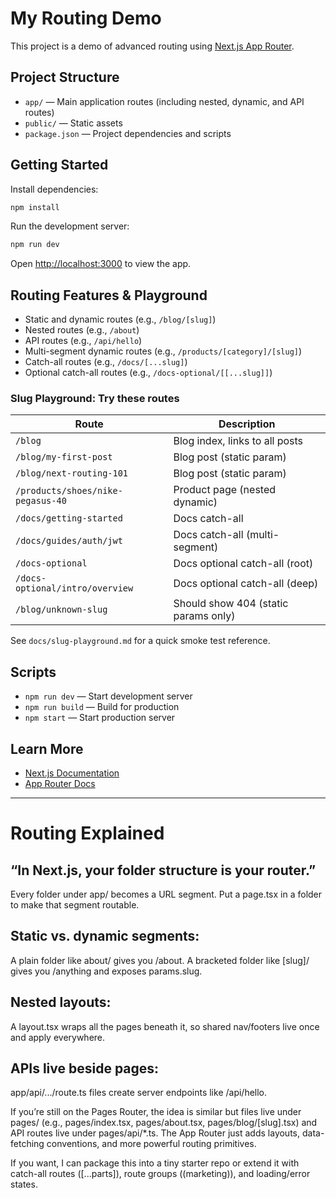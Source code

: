 # My Routing Demo

This project is a demo of advanced routing using [Next.js App Router](https://nextjs.org/docs/app/building-your-application/routing).

## Project Structure

- `app/` — Main application routes (including nested, dynamic, and API routes)
- `public/` — Static assets
- `package.json` — Project dependencies and scripts

## Getting Started

Install dependencies:

```bash
npm install
```

Run the development server:

```bash
npm run dev
```

Open [http://localhost:3000](http://localhost:3000) to view the app.


## Routing Features & Playground

- Static and dynamic routes (e.g., `/blog/[slug]`)
- Nested routes (e.g., `/about`)
- API routes (e.g., `/api/hello`)
- Multi-segment dynamic routes (e.g., `/products/[category]/[slug]`)
- Catch-all routes (e.g., `/docs/[...slug]`)
- Optional catch-all routes (e.g., `/docs-optional/[[...slug]]`)

### Slug Playground: Try these routes

| Route | Description |
|-------|-------------|
| `/blog` | Blog index, links to all posts |
| `/blog/my-first-post` | Blog post (static param) |
| `/blog/next-routing-101` | Blog post (static param) |
| `/products/shoes/nike-pegasus-40` | Product page (nested dynamic) |
| `/docs/getting-started` | Docs catch-all |
| `/docs/guides/auth/jwt` | Docs catch-all (multi-segment) |
| `/docs-optional` | Docs optional catch-all (root) |
| `/docs-optional/intro/overview` | Docs optional catch-all (deep) |
| `/blog/unknown-slug` | Should show 404 (static params only) |

See `docs/slug-playground.md` for a quick smoke test reference.

## Scripts

- `npm run dev` — Start development server
- `npm run build` — Build for production
- `npm start` — Start production server

## Learn More

- [Next.js Documentation](https://nextjs.org/docs)
- [App Router Docs](https://nextjs.org/docs/app/building-your-application/routing)

---
# Routing Explained  
## “In Next.js, your folder structure is your router.”  
Every folder under app/ becomes a URL segment. Put a page.tsx in a folder to make that segment routable.

## Static vs. dynamic segments:  
A plain folder like about/ gives you /about.
A bracketed folder like [slug]/ gives you /anything and exposes params.slug.

## Nested layouts:  
A layout.tsx wraps all the pages beneath it, so shared nav/footers live once and apply everywhere.

## APIs live beside pages: 
app/api/.../route.ts files create server endpoints like /api/hello.  

If you’re still on the Pages Router, the idea is similar but files live under pages/ (e.g., pages/index.tsx, pages/about.tsx, pages/blog/[slug].tsx) and API routes live under pages/api/*.ts. The App Router just adds layouts, data-fetching conventions, and more powerful routing primitives.

If you want, I can package this into a tiny starter repo or extend it with catch-all routes ([...parts]), route groups ((marketing)), and loading/error states.

